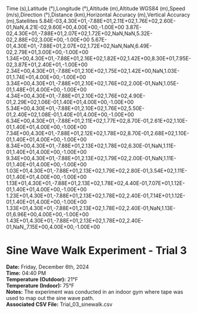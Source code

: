 Time (s),Latitude (°),Longitude (°),Altitude (m),Altitude WGS84 (m),Speed (m/s),Direction (°),Distance (km),Horizontal Accuracy (m),Vertical Accuracy (m),Satellites
5.84E-03,4.30E+01,-7.88E+01,2.11E+02,1.76E+02,2.60E-01,NaN,4.21E-02,9.60E+00,4.00E+00,-1.00E+00
3.87E-02,4.30E+01,-7.88E+01,2.07E+02,1.72E+02,NaN,NaN,5.32E-02,2.88E+02,3.00E+00,-1.00E+00
5.67E-01,4.30E+01,-7.88E+01,2.07E+02,1.72E+02,NaN,NaN,6.49E-02,2.79E+01,3.00E+00,-1.00E+00
1.34E+00,4.30E+01,-7.88E+01,2.16E+02,1.82E+02,1.42E+00,8.30E+01,7.95E-02,3.87E+01,2.40E+01,-1.00E+00
2.34E+00,4.30E+01,-7.88E+01,2.10E+02,1.75E+02,1.42E+00,NaN,1.03E-01,1.74E+01,4.00E+00,-1.00E+00
3.34E+00,4.30E+01,-7.88E+01,2.10E+02,1.76E+02,2.00E-01,NaN,1.05E-01,1.48E+01,4.00E+00,-1.00E+00
4.34E+00,4.30E+01,-7.88E+01,2.10E+02,1.76E+02,4.90E-01,2.29E+02,1.06E-01,1.40E+01,4.00E+00,-1.00E+00
5.34E+00,4.30E+01,-7.88E+01,2.10E+02,1.76E+02,5.50E-01,2.40E+02,1.08E-01,1.40E+01,4.00E+00,-1.00E+00
6.34E+00,4.30E+01,-7.88E+01,2.11E+02,1.77E+02,8.70E-01,2.61E+02,1.10E-01,1.40E+01,4.00E+00,-1.00E+00
7.34E+00,4.30E+01,-7.88E+01,2.12E+02,1.78E+02,8.70E-01,2.68E+02,1.10E-01,1.40E+01,4.00E+00,-1.00E+00
8.34E+00,4.30E+01,-7.88E+01,2.13E+02,1.78E+02,6.30E-01,NaN,1.11E-01,1.40E+01,4.00E+00,-1.00E+00
9.34E+00,4.30E+01,-7.88E+01,2.13E+02,1.79E+02,2.00E-01,NaN,1.11E-01,1.40E+01,4.00E+00,-1.00E+00
1.03E+01,4.30E+01,-7.88E+01,2.13E+02,1.79E+02,2.80E-01,3.54E+02,1.11E-01,1.40E+01,4.00E+00,-1.00E+00
1.13E+01,4.30E+01,-7.88E+01,2.13E+02,1.78E+02,4.40E-01,7.07E+01,1.12E-01,1.40E+01,4.00E+00,-1.00E+00
1.23E+01,4.30E+01,-7.88E+01,2.13E+02,1.78E+02,2.40E-01,7.14E+01,1.12E-01,1.40E+01,4.00E+00,-1.00E+00
1.33E+01,4.30E+01,-7.88E+01,2.13E+02,1.78E+02,2.40E-01,NaN,1.13E-01,6.96E+00,4.00E+00,-1.00E+00
1.43E+01,4.30E+01,-7.88E+01,2.13E+02,1.78E+02,2.40E-01,NaN,,7.15E+00,4.00E+00,-1.00E+00

# Sine Wave Walk Experiment - Trial 3

**Date:** Friday, December 6th, 2024  
**Time:** 04:40 PM  
**Temperature (Outdoor):** 21°F  
**Temperature (Indoor):** 75°F  
**Notes:** The experiment was conducted in an indoor gym where tape was used to map out the sine wave path.  
**Associated CSV File:** Trial_03_sinewalk.csv